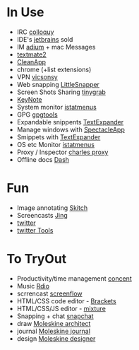 In Use
======

- IRC [colloquy](http://colloquy.info/)
- IDE's [jetbrains](www.jetbrains.com) sold
- IM [adium](http://adium.im/) + mac Messages
- [textmate2](https://github.com/textmate/textmate/downloads)
- [CleanApp](http://www.syniumsoftware.com/cleanapp/)
- chrome (+list extensions)
- VPN [vicsonsy](http://www.sparklabs.com/viscosity/)
- Web snapping [LittleSnapper](http://www.realmacsoftware.com/littlesnapper/)
- Screen Shots Sharing [tinygrab](http://tinygrab.com/)
- [KeyNote](https://itunes.apple.com/ie/app/keynote/id409183694?mt=12)
- System monitor [istatmenus](http://bjango.com/mac/istatmenus/)
- GPG [gpgtools](https://gpgtools.org)
- Expandable snippents [TextExpander](http://smilesoftware.com/TextExpander/index.html)
- Manage windows with [SpectacleApp](http://spectacleapp.com)
- Smippets with [TextExpander](http://smilesoftware.com/TextExpander/index.html)
- OS etc Monitor [istatmenus](http://bjango.com/mac/istatmenus/) 
- Proxy / Inspector [charles proxy](http://www.charlesproxy.com)
- Offline docs [Dash](https://kapeli.com/dash)

Fun
===

- Image annotating [Skitch](https://itunes.apple.com/ie/app/skitch/id425955336?mt=12)
- Screencasts [Jing](http://www.techsmith.com/jing.html)
- [twitter](https://itunes.apple.com/ie/app/twitter/id409789998?mt=12) 
- [twitter Tools](https://gist.github.com/lukmdo/9801788)

To TryOut
=========

- Productivity/time management [concent](http://www.getconcentrating.com/)
- Music [Rdio](http://www.rdio.com/)
- scrrencast [screenflow](http://www.telestream.net/screenflow)
- HTML/CSS code editor - [Brackets](http://brackets.io)
- HTML/CSS/JS editor - [mixture](http://mixture.io)
- Snapping + chat [snapchat](http://www.snapchat.com)
- draw [Moleskine architect](https://itunes.apple.com/pl/app/the-hand-of-the-architect/id490106047?mt=8)
- journal [Moleskine journal](https://itunes.apple.com/pl/app/moleskine-journal/id550926297?mt=8)
- design [Moleskine designer](https://itunes.apple.com/pl/app/the-hand-of-the-designer/id648833973?mt=8)
